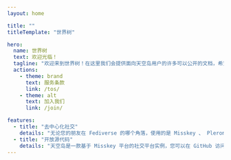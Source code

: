 ```yaml
---
layout: home

title: ""
titleTemplate: "世界树"

hero:
  name: 世界树
  text: 欢迎光临！
  tagline: "欢迎来到世界树！在这里我们会提供面向天空岛用户的许多可以公开的文档，希望能为您提供帮助，预祝您使用愉快。 🎉"
  actions:
    - theme: brand
      text: 服务条款
      link: /tos/
    - theme: alt
      text: 加入我们
      link: /join/

features:
  - title: "去中心化社交"
    details: "无论您的朋友在 Fediverse 的哪个角落，使用的是 Misskey 、 Pleroma 或是 Mastodon ，您都可以轻松关注、互动，共享美好社交生活，"
  - title: "开放源代码"
    details: "天空岛是一款基于 Misskey 平台的社交平台实例，您可以在 GitHub 访问到我们（几乎）所有的源代码。"
---
```

